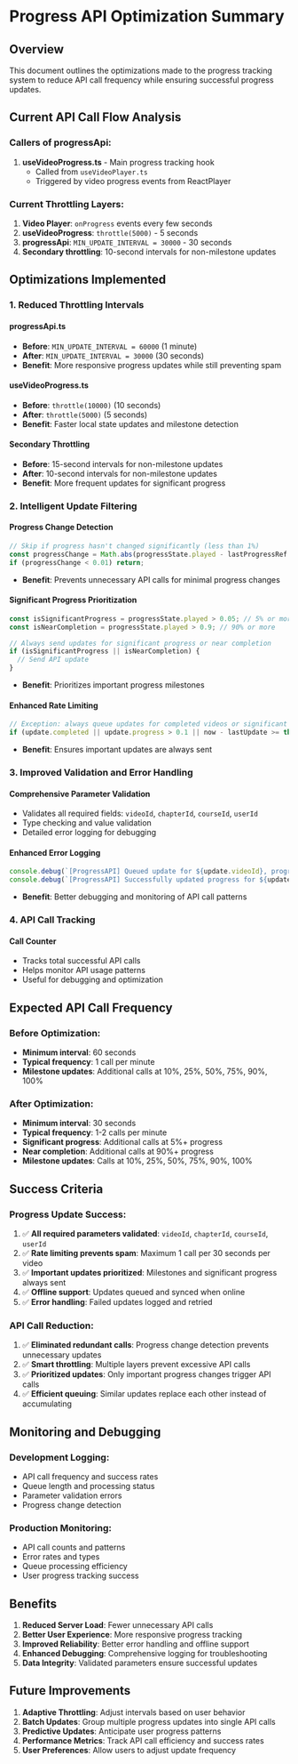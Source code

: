 # Progress API Optimization Summary

## Overview
This document outlines the optimizations made to the progress tracking system to reduce API call frequency while ensuring successful progress updates.

## Current API Call Flow Analysis

### **Callers of progressApi:**
1. **useVideoProgress.ts** - Main progress tracking hook
   - Called from `useVideoPlayer.ts` 
   - Triggered by video progress events from ReactPlayer

### **Current Throttling Layers:**
1. **Video Player**: `onProgress` events every few seconds
2. **useVideoProgress**: `throttle(5000)` - 5 seconds
3. **progressApi**: `MIN_UPDATE_INTERVAL = 30000` - 30 seconds
4. **Secondary throttling**: 10-second intervals for non-milestone updates

## Optimizations Implemented

### 1. **Reduced Throttling Intervals**

#### **progressApi.ts**
- **Before**: `MIN_UPDATE_INTERVAL = 60000` (1 minute)
- **After**: `MIN_UPDATE_INTERVAL = 30000` (30 seconds)
- **Benefit**: More responsive progress updates while still preventing spam

#### **useVideoProgress.ts**
- **Before**: `throttle(10000)` (10 seconds)
- **After**: `throttle(5000)` (5 seconds)
- **Benefit**: Faster local state updates and milestone detection

#### **Secondary Throttling**
- **Before**: 15-second intervals for non-milestone updates
- **After**: 10-second intervals for non-milestone updates
- **Benefit**: More frequent updates for significant progress

### 2. **Intelligent Update Filtering**

#### **Progress Change Detection**
```typescript
// Skip if progress hasn't changed significantly (less than 1%)
const progressChange = Math.abs(progressState.played - lastProgressRef.current);
if (progressChange < 0.01) return;
```
- **Benefit**: Prevents unnecessary API calls for minimal progress changes

#### **Significant Progress Prioritization**
```typescript
const isSignificantProgress = progressState.played > 0.05; // 5% or more
const isNearCompletion = progressState.played > 0.9; // 90% or more

// Always send updates for significant progress or near completion
if (isSignificantProgress || isNearCompletion) {
  // Send API update
}
```
- **Benefit**: Prioritizes important progress milestones

#### **Enhanced Rate Limiting**
```typescript
// Exception: always queue updates for completed videos or significant progress (>10%)
if (update.completed || update.progress > 0.1 || now - lastUpdate >= this.MIN_UPDATE_INTERVAL) {
```
- **Benefit**: Ensures important updates are always sent

### 3. **Improved Validation and Error Handling**

#### **Comprehensive Parameter Validation**
- Validates all required fields: `videoId`, `chapterId`, `courseId`, `userId`
- Type checking and value validation
- Detailed error logging for debugging

#### **Enhanced Error Logging**
```typescript
console.debug(`[ProgressAPI] Queued update for ${update.videoId}, progress: ${(update.progress * 100).toFixed(1)}%, queue length: ${this.queue.length}`);
console.debug(`[ProgressAPI] Successfully updated progress for ${update.videoId}, total calls: ${this.apiCallCount}`);
```
- **Benefit**: Better debugging and monitoring of API call patterns

### 4. **API Call Tracking**

#### **Call Counter**
- Tracks total successful API calls
- Helps monitor API usage patterns
- Useful for debugging and optimization

## Expected API Call Frequency

### **Before Optimization:**
- **Minimum interval**: 60 seconds
- **Typical frequency**: 1 call per minute
- **Milestone updates**: Additional calls at 10%, 25%, 50%, 75%, 90%, 100%

### **After Optimization:**
- **Minimum interval**: 30 seconds
- **Typical frequency**: 1-2 calls per minute
- **Significant progress**: Additional calls at 5%+ progress
- **Near completion**: Additional calls at 90%+ progress
- **Milestone updates**: Calls at 10%, 25%, 50%, 75%, 90%, 100%

## Success Criteria

### **Progress Update Success:**
1. ✅ **All required parameters validated**: `videoId`, `chapterId`, `courseId`, `userId`
2. ✅ **Rate limiting prevents spam**: Maximum 1 call per 30 seconds per video
3. ✅ **Important updates prioritized**: Milestones and significant progress always sent
4. ✅ **Offline support**: Updates queued and synced when online
5. ✅ **Error handling**: Failed updates logged and retried

### **API Call Reduction:**
1. ✅ **Eliminated redundant calls**: Progress change detection prevents unnecessary updates
2. ✅ **Smart throttling**: Multiple layers prevent excessive API calls
3. ✅ **Prioritized updates**: Only important progress changes trigger API calls
4. ✅ **Efficient queuing**: Similar updates replace each other instead of accumulating

## Monitoring and Debugging

### **Development Logging:**
- API call frequency and success rates
- Queue length and processing status
- Parameter validation errors
- Progress change detection

### **Production Monitoring:**
- API call counts and patterns
- Error rates and types
- Queue processing efficiency
- User progress tracking success

## Benefits

1. **Reduced Server Load**: Fewer unnecessary API calls
2. **Better User Experience**: More responsive progress tracking
3. **Improved Reliability**: Better error handling and offline support
4. **Enhanced Debugging**: Comprehensive logging for troubleshooting
5. **Data Integrity**: Validated parameters ensure successful updates

## Future Improvements

1. **Adaptive Throttling**: Adjust intervals based on user behavior
2. **Batch Updates**: Group multiple progress updates into single API calls
3. **Predictive Updates**: Anticipate user progress patterns
4. **Performance Metrics**: Track API call efficiency and success rates
5. **User Preferences**: Allow users to adjust update frequency